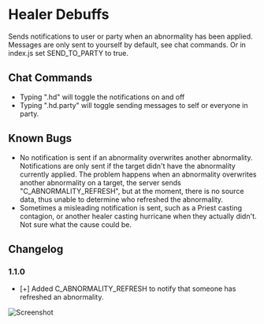 # Healer Debuffs

Sends notifications to user or party when an abnormality has been applied.
Messages are only sent to yourself by default, see chat commands. Or in index.js set SEND_TO_PARTY to true.


## Chat Commands
* Typing ".hd" will toggle the notifications on and off
* Typing ".hd.party" will toggle sending messages to self or everyone in party.


## Known Bugs
* No notification is sent if an abnormality overwrites another abnormality. Notifications are only sent if the target didn't have the abnormality currently applied.
The problem happens when an abnormality overwrites another abnormality on a target, the server sends "C_ABNORMALITY_REFRESH", but at the moment, there is no source data, 
thus unable to determine who refreshed the abnormality. 
* Sometimes a misleading notification is sent, such as a Priest casting contagion, or another healer casting hurricane when they actually didn't. Not sure what the cause could be.


## Changelog
### 1.1.0
* [+] Added C_ABNORMALITY_REFRESH to notify that someone has refreshed an abnormality.


![Screenshot](http://i.imgur.com/txZzgvL.jpg)

